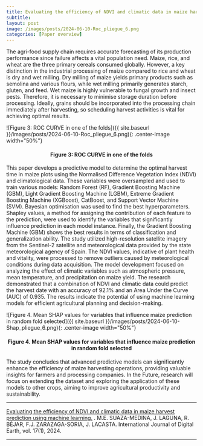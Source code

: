 ```yaml
---
title: Evaluating the efficiency of NDVI and climatic data in maize harvest prediction using machine learning 
subtitle:
layout: post
image: /images/posts/2024-06-10-Roc_pliegue_6.png
categories: [Paper overview]
---
```


The agri-food supply chain requires accurate forecasting of its production performance since failure affects a vital population need. Maize, rice, and wheat are the three primary cereals consumed globally. However, a key distinction in the industrial processing of maize compared to rice and wheat is dry and wet milling. Dry milling of maize yields primary products such as semolina and various flours, while wet milling primarily generates starch, gluten, and feed. Wet maize is highly vulnerable to fungal growth and insect pests. Therefore, it is necessary to minimise storage duration before processing. Ideally, grains should be incorporated into the processing chain immediately after harvesting, so scheduling harvest activities is vital for achieving optimal results. 

![Figure 3: ROC CURVE in one of the folds]({{ site.baseurl }}/images/posts/2024-06-10-Roc_pliegue_6.png){: .center-image width="50%"}
<h4><center><b>Figure 3: ROC CURVE in one of the folds</b></center></h4>

This paper develops a predictive model to determine the optimal harvest time in maize plots using the Normalised Difference Vegetation Index (NDVI) and climatological data. These variables were oversampled and used to train various models: Random Forest (RF), Gradient Boosting Machine (GBM), Light Gradient Boosting Machine (LGBM), Extreme Gradient Boosting Machine (XGBoost), CatBoost, and Support Vector Machine (SVM). Bayesian optimisation was used to find the best hyperparameters. Shapley values, a method for assigning the contribution of each feature to the prediction, were used to identify the variables that significantly influence prediction in each model instance. Finally, the Gradient Boosting Machine (GBM) shows the best results in terms of classification and generalization ability.
The study utilized high-resolution satellite imagery from the Sentinel-2 satellite and meteorological data provided by the state meteorological agency of Spain. The NDVI values, indicative of plant health and vitality, were processed to remove outliers caused by meteorological conditions during data acquisition. The model development focused on analyzing the effect of climatic variables such as atmospheric pressure, mean temperature, and precipitation on maize yield. The research demonstrated that a combination of NDVI and climatic data could predict the harvest date with an accuracy of 92.1% and an Area Under the Curve (AUC) of 0.935. The results indicate the potential of using machine learning models for efficient agricultural planning and decision-making.

![Figure 4. Mean SHAP values for variables that influence maize prediction in random fold selected]({{ site.baseurl }}/images/posts/2024-06-10-Shap_pliegue_6.png){: .center-image width="50%"}
<h4><center><b>Figure 4. Mean SHAP values for variables that influence maize prediction in random fold selected</b></center></h4>

The study concludes that advanced predictive models can significantly enhance the efficiency of maize harvesting operations, providing valuable insights for farmers and processing companies. In the Future, research will focus on extending the dataset and exploring the application of these models to other crops, aiming to improve agricultural productivity and sustainability.


---
[Evaluating the efficiency of NDVI and climatic data in maize harvest prediction using machine learning.](https://doi.org/10.1080/17538947.2024.2359565) . M.E. SUAZA-MEDINA, J. LAGUNA, R. BÉJAR, F.J. ZARAZAGA-SORIA, J. LACASTA. International Journal of Digital Earth, vol. 17(1), 2024.


---
